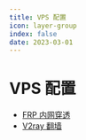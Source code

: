 ```yaml
---
title: VPS 配置
icon: layer-group
index: false
date: 2023-03-01
---
```


# VPS 配置

- [FRP 内网穿透](/tools/vps/frp)
- [V2ray 翻墙](/tools/vps/v2ray)
